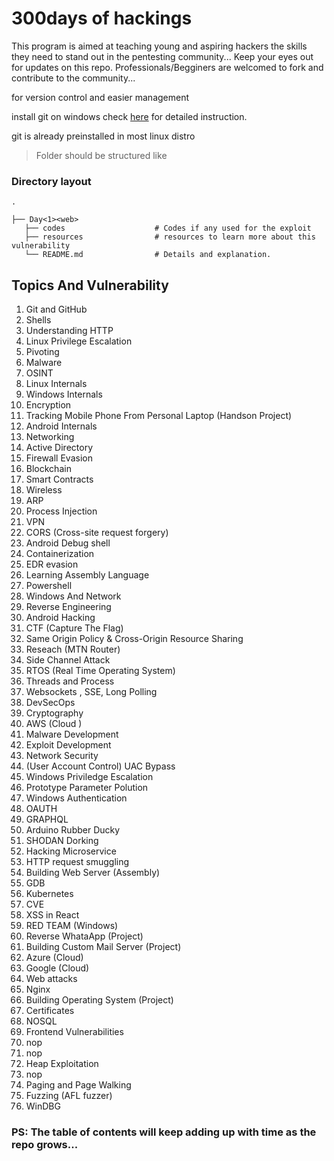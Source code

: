 # 300days of hackings
This program is aimed at teaching young and aspiring hackers the skills they need to stand out in the pentesting community... 
Keep your eyes out for updates on this repo. Professionals/Begginers are welcomed to fork and contribute to the community...

for version control and easier management 

install git on windows 
check [here](https://phoenixnap.com/kb/how-to-install-git-windows) for detailed instruction.

git is already preinstalled in most linux distro

> Folder should be structured like

###  Directory layout

    .
    
    ├── Day<1><web>                 
       ├── codes                    # Codes if any used for the exploit
       ├── resources                # resources to learn more about this vulnerability
       └── README.md                # Details and explanation.



## Topics And Vulnerability
1. Git and GitHub 
2. Shells
3. Understanding HTTP
4. Linux Privilege Escalation
5. Pivoting 
6. Malware
7. OSINT
8. Linux Internals
9. Windows Internals
10. Encryption
11. Tracking Mobile Phone From Personal Laptop (Handson Project)
12. Android Internals
13. Networking
14. Active Directory
15. Firewall Evasion
16. Blockchain 
17. Smart Contracts 
18. Wireless
19. ARP 
20. Process Injection
21. VPN
22. CORS (Cross-site request forgery)
23. Android Debug shell
24. Containerization
25. EDR evasion
26. Learning Assembly Language
27. Powershell
28. Windows And Network
29. Reverse Engineering
30. Android Hacking
31. CTF (Capture The Flag)
32. Same Origin Policy & Cross-Origin Resource Sharing
33. Reseach (MTN Router)
34. Side Channel Attack
35. RTOS (Real Time Operating System)
36. Threads and Process
37. Websockets , SSE, Long Polling
38. DevSecOps
39. Cryptography
40. AWS (Cloud )
41. Malware Development
42. Exploit Development
43. Network Security
44. (User Account Control) UAC Bypass
45. Windows Priviledge Escalation
46. Prototype Parameter Polution
47. Windows Authentication
48. OAUTH
49. GRAPHQL
50. Arduino Rubber Ducky
51. SHODAN Dorking
52. Hacking Microservice
53. HTTP request smuggling
54. Building Web Server (Assembly)
55. GDB
56. Kubernetes
57. CVE
58. XSS in React
59. RED TEAM (Windows)
60. Reverse WhataApp (Project)
61. Building Custom Mail Server (Project)
62. Azure (Cloud)
63. Google (Cloud)
64. Web attacks
65. Nginx
66. Building Operating System (Project)
67. Certificates
68. NOSQL
69. Frontend Vulnerabilities
70. nop
71. nop
72. Heap Exploitation
73. nop
74. Paging and Page Walking
75. Fuzzing (AFL fuzzer)
76. WinDBG

### PS: The table of contents will keep adding up with time as the repo grows...

